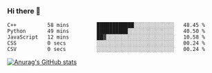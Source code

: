 ### Hi there 👋
<!--START_SECTION:waka-->

```text
C++          58 mins         ████████████░░░░░░░░░░░░░   48.45 %
Python       49 mins         ██████████░░░░░░░░░░░░░░░   40.50 %
JavaScript   12 mins         ██▓░░░░░░░░░░░░░░░░░░░░░░   10.58 %
CSS          0 secs          ░░░░░░░░░░░░░░░░░░░░░░░░░   00.24 %
CSV          0 secs          ░░░░░░░░░░░░░░░░░░░░░░░░░   00.24 %
```

<!--END_SECTION:waka-->
[![Anurag's GitHub stats](https://github-readme-stats.vercel.app/api?username=Kevinbarrero)](https://github.com/anuraghazra/github-readme-stats)
<!--
**Kevinbarrero/Kevinbarrero** is a ✨ _special_ ✨ repository because its `README.md` (this file) appears on your GitHub profile.

Here are some ideas to get you started:

- 🔭 I’m currently working on ...
- 🌱 I’m currently learning ...
- 👯 I’m looking to collaborate on ...
- 🤔 I’m looking for help with ...
- 💬 Ask me about ...
- 📫 How to reach me: ...
- 😄 Pronouns: ...
- ⚡ Fun fact: ...

-->


